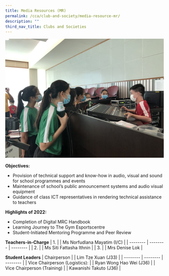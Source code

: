 ```yaml
---
title: Media Resources (MR)
permalink: /cca/club-and-society/media-resource-mr/
description: ""
third_nav_title: Clubs and Societies
---
```

![](/images/S1-CCA-Open-House-2-1024x768.jpg)

**Objectives:**

*   Provision of technical support and know-how in audio, visual and sound for school programmes and events
*   Maintenance of school’s public announcement systems and audio visual equipment
*   Guidance of class ICT representatives in rendering technical assistance to teachers

**Highlights of 2022:**

*   Completion of Digital MRC Handbook
*   Learning Journey to The Gym Esportscentre
*   Student-Initiated Mentoring Programme and Peer Review

**Teachers-in-Charge**
| 1. |  | Ms Norfudlana Mayatim (I/C) |
| -------- | -------- | -------- |
| 2.     |      | Ms Siti Fattasha Ithnin     |
| 3.     |      | Mrs Denise Lok    |

**Student Leaders**
| Chairperson |  | Lim Tze Xuan (J33) |
| -------- | -------- | -------- |
| Vice Chairperson (Logistics):     |      | Ryan Wong Hao Wei (J36)     |
| Vice Chairperson (Training)     |      | Kawanishi Takuto (J36)     |